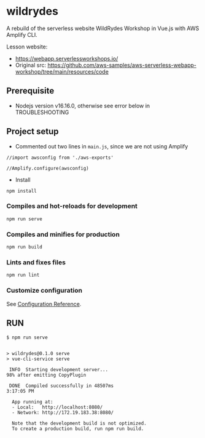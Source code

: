 # wildrydes

A rebuild of the serverless website WildRydes Workshop in Vue.js with AWS Amplify CLI.

Lesson website:
- https://webapp.serverlessworkshops.io/
- Original src: https://github.com/aws-samples/aws-serverless-webapp-workshop/tree/main/resources/code

## Prerequisite

- Nodejs version v16.16.0, otherwise see error below in TROUBLESHOOTING

## Project setup

- Commented out two lines in `main.js`, since we are not using Amplify
```
//import awsconfig from './aws-exports'

//Amplify.configure(awsconfig)
```

- Install
```
npm install
```

### Compiles and hot-reloads for development
```
npm run serve
```

### Compiles and minifies for production
```
npm run build
```

### Lints and fixes files
```
npm run lint
```

### Customize configuration
See [Configuration Reference](https://cli.vuejs.org/config/).

## RUN
```
$ npm run serve


> wildrydes@0.1.0 serve
> vue-cli-service serve

 INFO  Starting development server...
98% after emitting CopyPlugin

 DONE  Compiled successfully in 48507ms                                                                                                          3:17:05 PM

  App running at:
  - Local:   http://localhost:8080/ 
  - Network: http://172.19.183.38:8080/

  Note that the development build is not optimized.
  To create a production build, run npm run build.

```


